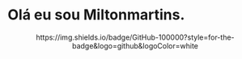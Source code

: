 # Olá eu sou Miltonmartins.
<div align="center">
	https://img.shields.io/badge/GitHub-100000?style=for-the-badge&logo=github&logoColor=white
